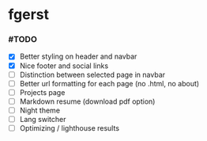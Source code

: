 # fgerst

### #TODO
- [x] Better styling on header and navbar
- [x] Nice footer and social links
- [ ] Distinction between selected page in navbar
- [ ] Better url formatting for each page (no .html, no about)
- [ ] Projects page
- [ ] Markdown resume (download pdf option)
- [ ] Night theme
- [ ] Lang switcher
- [ ] Optimizing / lighthouse results
